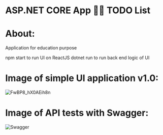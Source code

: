 # ASP.NET CORE App 👨‍💻 TODO List

# About:

Application for education purpose

npm start to run UI on ReactJS 
dotnet run to run back end logic of UI

# Image of simple UI application v1.0:
![FwBP8_hX0AEih8n](https://github.com/vnikifirov/Ecosystem.DotNet/assets/39588115/2a69dff4-35bc-4c7f-bb83-da7d059386a8)

# Image of API tests with Swagger:
![Swagger](https://github.com/vnikifirov/Ecosystem.DotNet/assets/39588115/7124c684-1c92-4350-809f-d08ec150c0f3)
